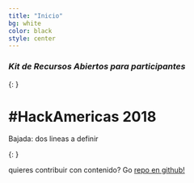 ```yaml
---
title: "Inicio"
bg: white
color: black
style: center
---
```


### *Kit de Recursos Abiertos para participantes*
{: }

 <span class="fa-stack subtlecircle" style="font-size:100px; visibility: hidden; height: 4em; background:rgba(255,166,0,0.1)">
  <i class="fa fa-circle fa-stack-2x text-white"></i>
  <i class="fa fa-bicycle fa-stack-1x text-orange"></i>
</span>

# #HackAmericas 2018
Bajada: dos lineas a definir

{: }

quieres contribuir con contenido? Go [repo en github!](https://github.com/t413/SinglePaged)

<!---<span id="forkongithub">
  <a href="{{ site.source_link }}" class="bg-blue">
    Fork me on GitHub
  </a>
</span>-->
